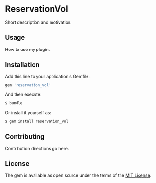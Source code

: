 # ReservationVol
Short description and motivation.

## Usage
How to use my plugin.

## Installation
Add this line to your application's Gemfile:

```ruby
gem 'reservation_vol'
```

And then execute:
```bash
$ bundle
```

Or install it yourself as:
```bash
$ gem install reservation_vol
```

## Contributing
Contribution directions go here.

## License
The gem is available as open source under the terms of the [MIT License](http://opensource.org/licenses/MIT).
